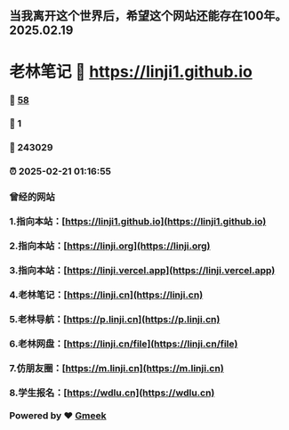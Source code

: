 ## 当我离开这个世界后，希望这个网站还能存在100年。2025.02.19
# 老林笔记 :link: https://linji1.github.io 
### :page_facing_up: [58](https://linji1.github.io/tag.html) 
### :speech_balloon: 1 
### :hibiscus: 243029 
### :alarm_clock: 2025-02-21 01:16:55 
### 曾经的网站 <br><br>1.指向本站：[https://linji1.github.io](https://linji1.github.io)<br><br>2.指向本站：[https://linji.org](https://linji.org)<br><br>3.指向本站：[https://linji.vercel.app](https://linji.vercel.app)<br><br>4.老林笔记：[https://linji.cn](https://linji.cn)<br><br>5.老林导航：[https://p.linji.cn](https://p.linji.cn)<br><br>6.老林网盘：[https://linji.cn/file](https://linji.cn/file)<br><br>7.仿朋友圈：[https://m.linji.cn](https://m.linji.cn)<br><br>8.学生报名：[https://wdlu.cn](https://wdlu.cn)<br><br>Powered by :heart: [Gmeek](https://github.com/Meekdai/Gmeek)
